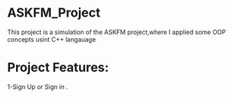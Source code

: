 # ASKFM_Project
This project is a simulation of the ASKFM project,where I applied some OOP concepts usint C++ langauage

# Project Features:
1-Sign Up or Sign in .

